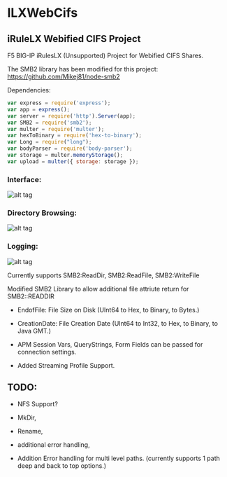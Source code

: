 # ILXWebCifs
## iRuleLX Webified CIFS Project

F5 BIG-IP iRulesLX (Unsupported) Project for Webified CIFS Shares.

The SMB2 library has been modified for this project: https://github.com/Mikej81/node-smb2

Dependencies:

```javascript
var express = require('express');
var app = express();
var server = require('http').Server(app);
var SMB2 = require('smb2');
var multer = require('multer');
var hexToBinary = require('hex-to-binary');
var Long = require("long");
var bodyParser = require('body-parser');
var storage = multer.memoryStorage();
var upload = multer({ storage: storage });
```

### Interface:

![alt tag](http://i.imgur.com/M447vvdl.png)

### Directory Browsing:

![alt tag](http://i.imgur.com/isXT1Ckl.png)

### Logging:

![alt tag](http://i.imgur.com/u3QnVO6l.png)

Currently supports SMB2:ReadDir, SMB2:ReadFile, SMB2:WriteFile

Modified SMB2 Library to allow additional file attriute return for SMB2::READDIR

* EndofFile: File Size on Disk (UInt64 to Hex, to Binary, to Bytes.)

* CreationDate: File Creation Date (UInt64 to Int32, to Hex, to Binary, to Java GMT.)

* APM Session Vars, QueryStrings, Form Fields can be passed for connection settings.

* Added Streaming Profile Support.

## TODO:
* NFS Support?

* MkDir, 

* Rename, 

* additional error handling, 

* Addition Error handling for multi level paths. (currently supports 1 path deep and back to top options.)
